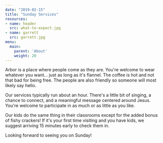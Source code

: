 ```yaml
---
date: "2019-02-15"
title: "Sunday Services"
resources:
- name: header
  src: what-to-expect.jpg
- name: garrett
  src: garrett.jpg
menu:
  main:
    parent: 'About'
    weight: 20
---
```


Arbor is a place where people come as they are. You're welcome to wear whatever you want... just as long as it's flannel. The coffee is hot and not that bad for being free. The people are also friendly so someone will most likely say hello.

Our services typically run about an hour. There's a little bit of singing, a chance to connect, and a meaningful message centered around Jesus. You're welcome to participate in as much or as little as you like.

Our kids do the same thing in their classrooms except for the added bonus of fishy crackers! If it's your first time visiting and you have kids, we suggest arriving 15 minutes early to check them in.  

Looking forward to seeing you on Sunday!



